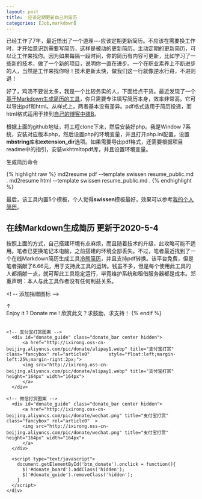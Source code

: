 ```yaml
---
layout: post
title:  应该定期更新自己的简历
categories: [Job,markdown]
---
```



已经工作了7年，最近悟出了一个道理---应该定期更新简历。不应该在需要换工作时，才开始意识到需要写简历，这样是被动的更新简历。主动定期的更新简历，可以让工作来找你。因为如果每隔一段时间，你的简历有内容可更新，比如学习了一些新的技术，做了一个新的项目，说明你一直在进步。一个在职业素养上不断进步的人，当然是工作来找你呀！技术更新太快，做我们这一行就像逆水行舟，不进则退！

好了，鸡汤不要说太多，我是一个比较务实的人，下面给点干货。最近发现了一个[基于Markdown生成简历的工具](https://github.com/there4/markdown-resume)，你只需要专注填写简历本身，效率非常高。它可以导出pdf和html。从样式上，两者基本没有差异。pdf格式适用于简历投递，而html格式适用于挂到[自己的博客中装B](/resume_public.html)。



根据上面的github地址，将工程clone下来，然后安装好php。我是Window 7系统，安装对应版本php，然后设置php的环境变量，并且打开php.ini配置，设置**mbstring**库和**extension_dir**选项。如果需要导出pdf格式，还需要根据项目readme中的指引，安装wkhtmltopdf库，并且设置环境变量。

生成简历命令


{% highlight raw %}
md2resume pdf --template swissen resume_public.md .
md2resume html --template swissen resume_public.md .
{% endhighlight %}

最后，该工具内置5个模板，个人觉得**swissen**模板最好，效果可以参考[我的个人简历](/resume_public.html)。



## 在线Markdown生成简历 更新于2020-5-4

按照上面的方式，自己搭建环境有点麻烦，而且随着技术的升级，此攻略可能不适用。笔者已更换笔记本电脑，之前搭建的环境全部丢失。不过，笔者最近找到了一个在线Markdown简历生成工具[冷熊简历](https://cv.ftqq.com/#)，并且支持pdf转换。该平台免费，但是笔者捐献了6.66元，用于支持此工具的运转。钱虽不多，但是每个使用此工具的人都捐献一点，就可帮此工具稳定运行，毕竟维护系统和租借服务器都是成本。郑重声明：本人与此工具作者没有任何利益关系。


<! -- 添加捐赠图标 -->
    <div class ="post-donate">
      <div id="donate_board" class="donate_bar center">
        <a id="btn_donate" class="btn_donate" href="javascript:;" title="Donate 打赏"></a>
        <span class="donate_txt">
           &uarr;<br>
           Enjoy it ? Donate me !  欣赏此文？求鼓励，求支持！
           {% endif %}          
        </span>
        <br>
      </div>  

    <!-- 支付宝打赏图案 -->
      <div id="donate_guide" class="donate_bar center hidden">
          <a href="http://ixirong.oss-cn-beijing.aliyuncs.com/pic/donate/alipay1.webp" title="支付宝打赏" class="fancybox" rel="article0"       style="float:left;margin-left:25%;margin-right:2px;">
          <img src="http://ixirong.oss-cn-beijing.aliyuncs.com/pic/donate/alipay1.webp" title="支付宝打赏" height="164px" width="164px">
          </a> 
      </div>
    
    <!-- 微信打赏图案 -->
      <div id="donate_guide" class="donate_bar center hidden">
          <a href="http://ixirong.oss-cn-beijing.aliyuncs.com/pic/donate/wechat.png" title="支付宝打赏" class="fancybox" rel="article0"  >
          <img src="http://ixirong.oss-cn-beijing.aliyuncs.com/pic/donate/wechat.png" title="支付宝打赏" height="164px" width="164px">
          </a> 
      </div>
      
      <script type="text/javascript">
        document.getElementById('btn_donate').onclick = function(){
          $('#donate_board').addClass('hidden');
          $('#donate_guide').removeClass('hidden');
        }
      </script>
    </div>
<!-- 添加捐赠图标 -->